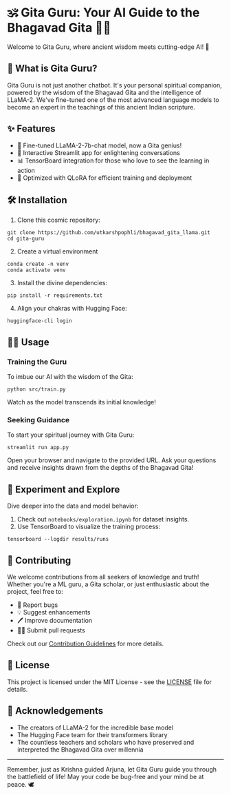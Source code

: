 # 🕉️ Gita Guru: Your AI Guide to the Bhagavad Gita 🧘‍♂️

Welcome to Gita Guru, where ancient wisdom meets cutting-edge AI! 🚀

## 🌟 What is Gita Guru?

Gita Guru is not just another chatbot. It's your personal spiritual companion, powered by the wisdom of the Bhagavad Gita and the intelligence of LLaMA-2. We've fine-tuned one of the most advanced language models to become an expert in the teachings of this ancient Indian scripture.

## ✨ Features

- 🧠 Fine-tuned LLaMA-2-7b-chat model, now a Gita genius!
- 💬 Interactive Streamlit app for enlightening conversations
- 📊 TensorBoard integration for those who love to see the learning in action
- 🚀 Optimized with QLoRA for efficient training and deployment

## 🛠️ Installation

1. Clone this cosmic repository:
```
git clone https://github.com/utkarshpophli/bhagavad_gita_llama.git
cd gita-guru
```
2. Create a virtual environment 
```
conda create -n venv
conda activate venv
```

3. Install the divine dependencies:
```
pip install -r requirements.txt
```

4. Align your chakras with Hugging Face:
```
huggingface-cli login
```
## 🧘‍♀️ Usage

### Training the Guru

To imbue our AI with the wisdom of the Gita:
```
python src/train.py
```

Watch as the model transcends its initial knowledge!

### Seeking Guidance

To start your spiritual journey with Gita Guru:
```
streamlit run app.py
```
Open your browser and navigate to the provided URL. Ask your questions and receive insights drawn from the depths of the Bhagavad Gita!

## 🧪 Experiment and Explore

Dive deeper into the data and model behavior:

1. Check out `notebooks/exploration.ipynb` for dataset insights.
2. Use TensorBoard to visualize the training process:
```
tensorboard --logdir results/runs
```

## 🤝 Contributing

We welcome contributions from all seekers of knowledge and truth! Whether you're a ML guru, a Gita scholar, or just enthusiastic about the project, feel free to:

- 🐛 Report bugs
- 💡 Suggest enhancements
- 🖊️ Improve documentation
- 🧑‍💻 Submit pull requests

Check out our [Contribution Guidelines](CONTRIBUTING.md) for more details.

## 📜 License

This project is licensed under the MIT License - see the [LICENSE](LICENSE) file for details.

## 🙏 Acknowledgements

- The creators of LLaMA-2 for the incredible base model
- The Hugging Face team for their transformers library
- The countless teachers and scholars who have preserved and interpreted the Bhagavad Gita over millennia

---

Remember, just as Krishna guided Arjuna, let Gita Guru guide you through the battlefield of life! May your code be bug-free and your mind be at peace. 🕊️